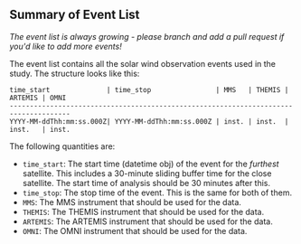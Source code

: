 ## Summary of Event List
*The event list is always growing - please branch and add a pull request if you'd like to add more events!*

The event list contains all the solar wind observation events used in the study. The structure looks like this:
  ```
  time_start              | time_stop                | MMS   | THEMIS | ARTEMIS | OMNI
  -------------------------------------------------------------------------------------
  YYYY-MM-ddThh:mm:ss.000Z| YYYY-MM-ddThh:mm:ss.000Z | inst. | inst.  | inst.   | inst.
  ````
  The following quantities are:
  - `time_start`: The start time (datetime obj) of the event for the *furthest* satellite. This includes a 30-minute sliding buffer time for the close satellite. The start time of analysis should be 30 minutes after this.
  - `time_stop`: The stop time of the event. This is the same for both of them.
  - `MMS`: The MMS instrument that should be used for the data.
  - `THEMIS`: The THEMIS instrument that should be used for the data.
  - `ARTEMIS`: The ARTEMIS instrument that should be used for the data.
  - `OMNI`: The OMNI instrument that should be used for the data.
